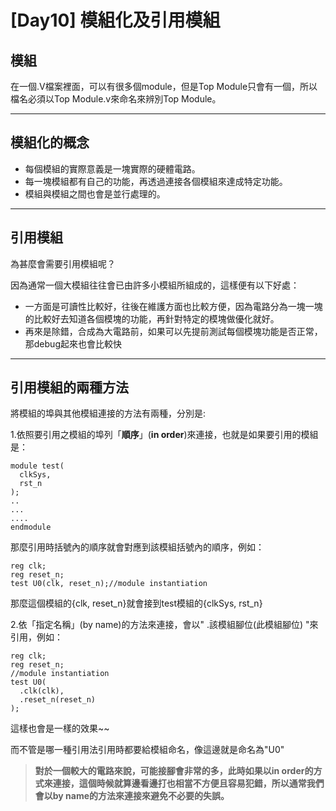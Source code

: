 
# [Day10] 模組化及引用模組
## 模組
在一個.V檔案裡面，可以有很多個module，但是Top Module只會有一個，所以檔名必須以Top Module.v來命名來辨別Top Module。

---

## 模組化的概念
- 每個模組的實際意義是一塊實際的硬體電路。
- 每一塊模組都有自己的功能，再透過連接各個模組來達成特定功能。
- 模組與模組之間也會是並行處理的。

---

## 引用模組
為甚麼會需要引用模組呢？

因為通常一個大模組往往會已由許多小模組所組成的，這樣便有以下好處：
- 一方面是可讀性比較好，往後在維護方面也比較方便，因為電路分為一塊一塊的比較好去知道各個模塊的功能，再針對特定的模塊做優化就好。
- 再來是除錯，合成為大電路前，如果可以先提前測試每個模塊功能是否正常，那debug起來也會比較快

---

## 引用模組的兩種方法
將模組的埠與其他模組連接的方法有兩種，分別是:

1.依照要引用之模組的埠列「**順序**」(**in order**)來連接，也就是如果要引用的模組是：
```
module test(
  clkSys, 
  rst_n
);
..
...
....
endmodule
```
那麼引用時括號內的順序就會對應到該模組括號內的順序，例如：
```
reg clk;
reg reset_n;
test U0(clk, reset_n);//module instantiation
```
那麼這個模組的{clk, reset_n}就會接到test模組的{clkSys, rst_n}

2.依「指定名稱」(by name)的方法來連接，會以" .該模組腳位(此模組腳位) "來引用，例如：
```
reg clk;
reg reset_n;
//module instantiation
test U0(
  .clk(clk), 
  .reset_n(reset_n)
);
```
這樣也會是一樣的效果~~

而不管是哪一種引用法引用時都要給模組命名，像這邊就是命名為"U0"

>**對於一個較大的電路來說，可能接腳會非常的多，此時如果以in order的方式來連接，這個時候就算邊看邊打也相當不方便且容易犯錯，所以通常我們會以by name的方法來連接來避免不必要的失誤。**
